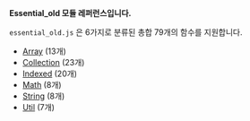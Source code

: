 **Essential_old 모듈 레퍼런스입니다.**

`essential_old.js` 은 6가지로 분류된 총합 79개의 함수를 지원합니다.
- [Array](https://github.com/kktbot-module/Essential_old/wiki/array) (13개)
- [Collection](https://github.com/kktbot-module/Essential_old/wiki/collection) (23개)
- [Indexed](https://github.com/kktbot-module/Essential_old/wiki/indexed) (20개)
- [Math](https://github.com/kktbot-module/Essential_old/wiki/math) (8개)
- [String](https://github.com/kktbot-module/Essential_old/wiki/string) (8개)
- [Util](https://github.com/kktbot-module/Essential_old/wiki/util) (7개)